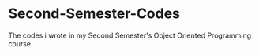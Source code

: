 # Second-Semester-Codes
The codes i wrote in my Second Semester's Object Oriented Programming course
